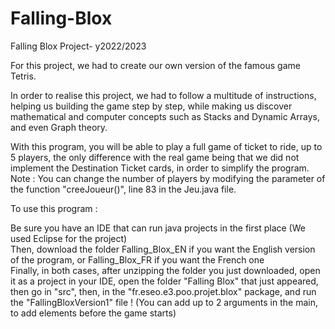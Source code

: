 # Falling-Blox
Falling Blox Project- y2022/2023  

For this project, we had to create our own version of the famous game Tetris.
  
In order to realise this project, we had to follow a multitude of instructions, helping us building the game step by step, while making us discover mathematical and computer concepts such as Stacks and Dynamic Arrays, and even Graph theory.  
  
With this program, you will be able to play a full game of ticket to ride, up to 5 players, the only difference with the real game being that we did not implement the Destination Ticket cards, in order to simplify the program.  
Note : You can change the number of players by modifying the parameter of the function "creeJoueur()", line 83 in the Jeu.java file.
  
To use this program :  
  
Be sure you have an IDE that can run java projects in the first place (We used Eclipse for the project)  
Then, download the folder Falling_Blox_EN if you want the English version of the program, or Falling_Blox_FR if you want the French one  
Finally, in both cases, after unzipping the folder you just downloaded, open it as a project in your IDE, open the folder "Falling Blox" that just appeared, then go in "src", then, in the "fr.eseo.e3.poo.projet.blox" package, and run the "FallingBloxVersion1" file ! (You can add up to 2 arguments in the main, to add elements before the game starts)
